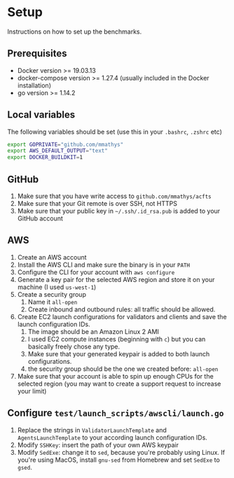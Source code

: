 # Setup

Instructions on how to set up the benchmarks.

## Prerequisites

- Docker version >= 19.03.13
- docker-compose version >= 1.27.4 (usually included in the Docker installation)
- go version >= 1.14.2

## Local variables

The following variables should be set (use this in your `.bashrc`, `.zshrc` etc)

```bash
export GOPRIVATE="github.com/mmathys"
export AWS_DEFAULT_OUTPUT="text"
export DOCKER_BUILDKIT=1
```

## GitHub

1. Make sure that you have write access to `github.com/mmathys/acfts`
1. Make sure that your Git remote is over SSH, not HTTPS
1. Make sure that your public key in `~/.ssh/.id_rsa.pub` is added to your GitHub account

## AWS

1. Create an AWS account
1. Install the AWS CLI and make sure the binary is in your `PATH`
1. Configure the CLI for your account with `aws configure`
1. Generate a key pair for the selected AWS region and store it on your machine (I used `us-west-1`)
1. Create a security group
    1. Name it `all-open`
    1. Create inbound and outbound rules: all traffic should be allowed.
1. Create EC2 launch configurations for validators and clients and save the launch configuration IDs.
    1. The image should be an Amazon Linux 2 AMI
    1. I used EC2 compute instances (beginning with `c`) but you can basically freely chose any type.
    1. Make sure that your generated keypair is added to both launch configurations.
    1. the security group should be the one we created before: `all-open`
1. Make sure that your account is able to spin up enough CPUs for the selected region (you may want to create a support
request to increase your limit)

## Configure `test/launch_scripts/awscli/launch.go`

1. Replace the strings in `ValidatorLaunchTemplate` and `AgentsLaunchTemplate` to your according launch configuration
IDs.
1. Modify `SSHKey`: insert the path of your own AWS keypair
1. Modify `SedExe`: change it to `sed`, because you're probably using Linux. If you're using MacOS, install `gnu-sed`
from Homebrew and set `SedExe` to `gsed`.